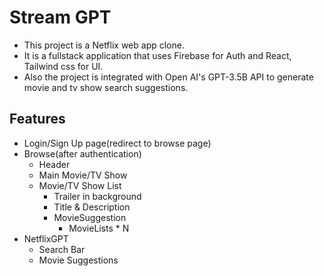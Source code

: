 # Stream GPT

- This project is a Netflix web app clone.
- It is a fullstack application that uses Firebase for Auth and React, Tailwind css for UI.
- Also the project is integrated with Open AI's GPT-3.5B API to generate movie and tv show search suggestions.

## Features

- Login/Sign Up page(redirect to browse page)
- Browse(after authentication)
  - Header
  - Main Movie/TV Show
  - Movie/TV Show List
    - Trailer in background
    - Title & Description
    - MovieSuggestion
      - MovieLists \* N
- NetflixGPT
  - Search Bar
  - Movie Suggestions
